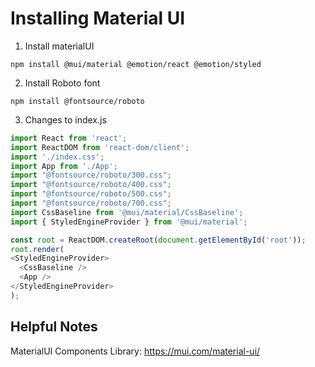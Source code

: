 # Installing Material UI

1) Install materialUI

```
npm install @mui/material @emotion/react @emotion/styled
```



2. Install Roboto font

```
npm install @fontsource/roboto
```

3. Changes to index.js

```javascript
import React from 'react';
import ReactDOM from 'react-dom/client';
import './index.css';
import App from './App';
import "@fontsource/roboto/300.css";
import "@fontsource/roboto/400.css";
import "@fontsource/roboto/500.css";
import "@fontsource/roboto/700.css";
import CssBaseline from '@mui/material/CssBaseline';
import { StyledEngineProvider } from '@mui/material';

const root = ReactDOM.createRoot(document.getElementById('root'));
root.render(
<StyledEngineProvider>
  <CssBaseline />
  <App />
</StyledEngineProvider>
);
```

## Helpful Notes

MaterialUI Components Library: https://mui.com/material-ui/





